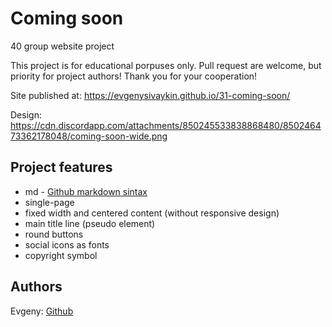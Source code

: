 # Coming soon

40 group website project

This project is for educational porpuses only. Pull request are welcome, but priority for project authors! Thank you for your cooperation!

Site published at: https://evgenysivaykin.github.io/31-coming-soon/ 

Design: https://cdn.discordapp.com/attachments/850245533838868480/850246473362178048/coming-soon-wide.png  

## Project features
- md - [Github markdown sintax](https://docs.github.com/en/get-started/writing-on-github/getting-started-with-writing-and-formatting-on-github/basic-writing-and-formatting-syntax)
- single-page
- fixed width and centered content (without responsive design)
- main title line (pseudo element)
- round buttons
- social icons as fonts
- copyright symbol

## Authors

Evgeny: [Github](https://github.com/EvgenySivaykin)